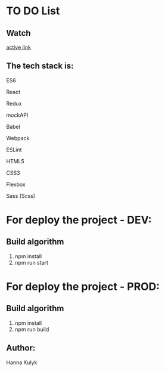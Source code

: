 # TO DO List

## Watch

[active link](https://compassionate-galileo-4f7d0f.netlify.app/ 'netlify.com')

## The tech stack is:

ES6

React

Redux

mockAPI

Babel

Webpack

ESLint

HTML5

CSS3

Flexbox

Sass (Scss)

# For deploy the project - DEV:

## Build algorithm

1. npm install
2. npm run start

# For deploy the project - PROD:

## Build algorithm

1. npm install
2. npm run build

## Author:

Hanna Kulyk
